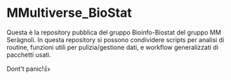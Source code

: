 # MMultiverse_BioStat
Questa è la repository pubblica del gruppo Bioinfo-Biostat del gruppo MM Seràgnoli. 
In questa repository si possono condividere scripts per analisi di routine, funzioni utili per pulizia/gestione dati, e workflow generalizzati di pacchetti usati.

Dont't panic!👍
